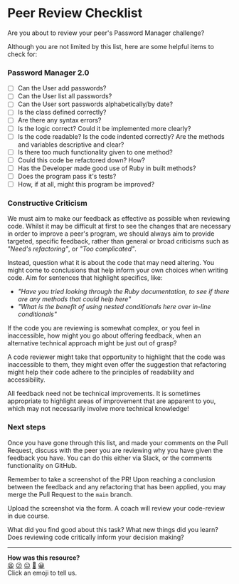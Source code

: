 # Peer Review Checklist

Are you about to review your peer's Password Manager challenge?

Although you are not limited by this list, here are some helpful items to check for:

### Password Manager 2.0

 - [ ] Can the User add passwords?
 - [ ] Can the User list all passwords?
 - [ ] Can the User sort passwords alphabetically/by date?
 - [ ] Is the class defined correctly?
 - [ ] Are there any syntax errors?
 - [ ] Is the logic correct? Could it be implemented more clearly?
 - [ ] Is the code readable? Is the code indented correctly? Are the methods and variables descriptive and clear?
 - [ ] Is there too much functionality given to one method?
 - [ ] Could this code be refactored down? How?
 - [ ] Has the Developer made good use of Ruby in built methods?
 - [ ] Does the program pass it's tests?
 - [ ] How, if at all, might this program be improved?

### Constructive Criticism

We must aim to make our feedback as effective as possible when reviewing code. Whilst it may be difficult at first to see the changes that are necessary in order to improve a peer's program, we should always aim to provide targeted, specific feedback, rather than general or broad criticisms such as *"Need's refactoring"*, or *"Too complicated"*.

Instead, question what it is about the code that may need altering. You might come to conclusions that help inform your own choices when writing code. Aim for sentences that highlight specifics, like:
 - *"Have you tried looking through the Ruby documentation, to see if there are any methods that could help here"* 
 - *"What is the benefit of using nested conditionals here over in-line conditionals"*

If the code you are reviewing is somewhat complex, or you feel in inaccessible, how might you go about offering feedback, when an alternative technical approach might be just out of grasp?

A code reviewer might take that opportunity to highlight that the code was inaccessible to them, they might even offer the suggestion that refactoring might help their code adhere to the principles of readability and accessibility.

All feedback need not be technical improvements. It is sometimes appropriate to highlight areas of improvement that are apparent to you, which may not necessarily involve more technical knowledge! 

### Next steps

Once you have gone through this list, and made your comments on the Pull Request, discuss with the peer you are reviewing why you have given the feedback you have. You can do this either via Slack, or the comments functionality on GitHub.

Remember to take a screenshot of the PR! Upon reaching a conclusion between the feedback and any refactoring that has been applied, you may merge the Pull Request to the `main` branch.

Upload the screenshot via the form. A coach will review your code-review in due course.

What did you find good about this task? What new things did you learn? Does reviewing code critically inform your decision making? 

<!-- BEGIN GENERATED SECTION DO NOT EDIT -->

---

**How was this resource?**  
[😫](https://airtable.com/shrUJ3t7KLMqVRFKR?prefill_Repository=makersacademy%2Fruby_foundations&prefill_File=chapter3%2Fchallenges%2Fprogram%2FCHECKLIST.md&prefill_Sentiment=😫) [😕](https://airtable.com/shrUJ3t7KLMqVRFKR?prefill_Repository=makersacademy%2Fruby_foundations&prefill_File=chapter3%2Fchallenges%2Fprogram%2FCHECKLIST.md&prefill_Sentiment=😕) [😐](https://airtable.com/shrUJ3t7KLMqVRFKR?prefill_Repository=makersacademy%2Fruby_foundations&prefill_File=chapter3%2Fchallenges%2Fprogram%2FCHECKLIST.md&prefill_Sentiment=😐) [🙂](https://airtable.com/shrUJ3t7KLMqVRFKR?prefill_Repository=makersacademy%2Fruby_foundations&prefill_File=chapter3%2Fchallenges%2Fprogram%2FCHECKLIST.md&prefill_Sentiment=🙂) [😀](https://airtable.com/shrUJ3t7KLMqVRFKR?prefill_Repository=makersacademy%2Fruby_foundations&prefill_File=chapter3%2Fchallenges%2Fprogram%2FCHECKLIST.md&prefill_Sentiment=😀)  
Click an emoji to tell us.

<!-- END GENERATED SECTION DO NOT EDIT -->
